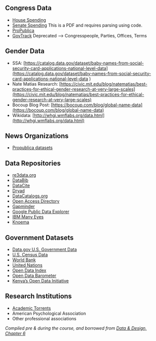 ## Congress Data

- [House Spending](https://disbursements.house.gov/archive.shtml)
- [Senate Spending](https://www.senate.gov/legislative/common/generic/report_secsen.htm) This is a PDF and requires parsing using code.
- [ProPublica](https://projects.propublica.org/api-docs/congress-api/members/)
- [GovTrack](https://www.govtrack.us) Deprecated --> Congresspeople, Parties, Offices, Terms

## Gender Data

- SSA: [https://catalog.data.gov/dataset/baby-names-from-social-security-card-applications-national-level-data](https://catalog.data.gov/dataset/baby-names-from-social-security-card-applications-national-level-data )
- Nate Matias Research: [https://civic.mit.edu/blog/natematias/best-practices-for-ethical-gender-research-at-very-large-scales](https://civic.mit.edu/blog/natematias/best-practices-for-ethical-gender-research-at-very-large-scales)
- Bocoup Blog Post: [https://bocoup.com/blog/global-name-data](https://bocoup.com/blog/global-name-data)
- Wikidata: [http://whgi.wmflabs.org/data.html](http://whgi.wmflabs.org/data.html)

## News Organizations

- [Propublica datasets](https://www.propublica.org/datastore/datasets)

## Data Repositories

- [re3data.org](http://www.re3data.org/)
- [DataBib](http://databib.org/)
- [DataCite](http://www.datacite.org/)
- [Dryad](http://datadryad.org/)
- [DataCatalogs.org](http://datacatalogs.org/)
- [Open Access Directory](http://oad.simmons.edu/oadwiki/Data_repositories)
- [Gapminder](http://www.gapminder.org/data)
- [Google Public Data Explorer](https://www.google.com/publicdata/directory)
- [IBM Many Eyes](http://www.manyeyes.com/software/analytics/manyeyes/datasets)
- [Knoema](http://knoema.com/atlas//)

## Government Datasets 

- [Data.gov U.S. Government Data](https://www.data.gov/)
- [U.S. Census Data](https://www.census.gov/data.html)
- [World Bank](http://data.worldbank.org/)
- [United Nations](http://data.un.org/)
- [Open Data Index](https://index.okfn.org/)
- [Open Data Barometer](http://www.opendataresearch.org/project/2013/odb)
- [Kenya’s Open Data Initiative](https://opendata.go.ke/)

## Research Institutions
- [Academic Torrents](http://academictorrents.com/)
- American Psychological Association
- Other professional associations


*Compiled pre & during the course, and borrowed from [Data & Design, Chapter 6](https://infoactive.co/data-design/ch06.html)*
